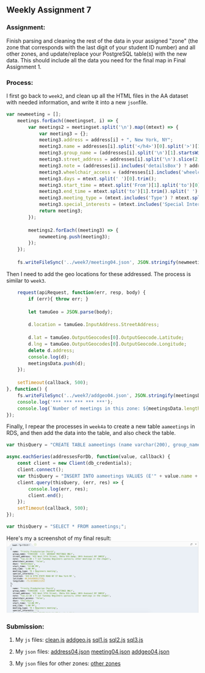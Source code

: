 ## Weekly Assignment 7



### Assignment:

Finish parsing and cleaning the rest of the data in your assigned "zone" (the zone that corresponds with the last digit of your student ID number) and all other zones, and update/replace your PostgreSQL table(s) with the new data. This should include all the data you need for the final map in Final Assignment 1.



### Process:

I first go back to `week2`, and clean up all the HTML files in the AA dataset with needed information, and write it into a new `json`file.
```javascript
var newmeeting = [];
    meetings.forEach((meetingset, i) => {
        var meetings2 = meetingset.split('\n').map((mtext) => {
            var meeting3 = {};
            meeting3.address = address[i] + ", New York, NY";
            meeting3.name = addresses[i].split('</h4>')[0].split('>')[1].replace('<br>', '').trim();
            meeting3.group_name = (addresses[i].split('\n')[1].startsWith('<b>') ? addresses[i].split('\n')[1].split('</b>')[0].split('<b>')[1].split('-')[0].trim() : '');
            meeting3.street_address = addresses[i].split('\n').slice(2, 4).join('').replace(',', ', ').replace('  ', ' ').replace('<br>', '').trim();
            meeting3.note = (addresses[i].includes('detailsBox') ? addresses[i].split('"detailsBox">')[1].split('</div')[0].replace('\n', '').replace('<br>', '').trim() : '');
            meeting3.wheelchair_access = (addresses[i].includes('wheelchair') ? true : false);
            meeting3.days = mtext.split(' ')[0].trim();
            meeting3.start_time = mtext.split('From')[1].split('to')[0].trim();
            meeting3.end_time = mtext.split('to')[1].trim().split(' ').slice(0, 2).join(' ').trim();
            meeting3.meeting_type = (mtext.includes('Type') ? mtext.split('Type')[1].trim().split('Special')[0].trim() : '');
            meeting3.special_interests = (mtext.includes('Special Interest') ? mtext.split('Special Interest')[1].trim() : '');
            return meeting3; 
        });

        meetings2.forEach((meeting3) => {
            newmeeting.push(meeting3);
        });
    });

    fs.writeFileSync('../week7/meeting04.json', JSON.stringify(newmeeting));

```
Then I need to add the geo locations for these addressed. The process is similar to `week3`.
```javascript
    request(apiRequest, function(err, resp, body) {
        if (err){ throw err; }

        let tamuGeo = JSON.parse(body);
        
        d.location = tamuGeo.InputAddress.StreetAddress;

        d.lat = tamuGeo.OutputGeocodes[0].OutputGeocode.Latitude;
        d.lng = tamuGeo.OutputGeocodes[0].OutputGeocode.Longitude;
        delete d.address;
        console.log(d);
        meetingsData.push(d);
    });
  
    setTimeout(callback, 500);
}, function() {
    fs.writeFileSync('../week7/addgeo04.json', JSON.stringify(meetingsData));
    console.log('*** *** *** *** ***');
    console.log(`Number of meetings in this zone: ${meetingsData.length}`);
});  
```
Finally, I repear the processes in `week4a` to create a new table `aameetings` in RDS, and then add the data into the table, and also check the table.
```javascript
var thisQuery = "CREATE TABLE aameetings (name varchar(200), group_name varchar(200), street_address varchar(200), note varchar(200), wheelchair_access varchar(10), days varchar(20), start_time varchar(20), end_time varchar(20), meeting_type varchar(50), special_interests varchar(200), location varchar(200),Latitude double precision, Longitude double precision);"; 
```

```javascript
async.eachSeries(addressesForDb, function(value, callback) {
    const client = new Client(db_credentials);
    client.connect();
    var thisQuery = "INSERT INTO aameetings VALUES (E'" + value.name + "', E'" + value.group_name + "', E'" + value.street_address + "', E'" + value.note + "', E'" + value.wheelchair_access + "', E'" + value.days + "', E'" + value.start_time + "', E'" + value.end_time + "', E'" + value.meeting_type + "', E'" + value.special_interests + "', E'" + value.location + "', " + value.lat + ", " + value.lng + ");";
    client.query(thisQuery, (err, res) => {
        console.log(err, res);
        client.end();
    });
    setTimeout(callback, 500); 
}); 
```

```javascript
var thisQuery = "SELECT * FROM aameetings;";

```

Here's my a screenshot of my final result:
![result.png](https://github.com/kanodesu/ds-fall2021/blob/master/week7/Screen%20Shot.png "result.png")



### Submission:
1. My `js` files: [clean.js](https://github.com/kanodesu/ds-fall2021/blob/master/week7/clean.js)  [addgeo.js](https://github.com/kanodesu/ds-fall2021/blob/master/week7/addgeo.js)  [sql1.js](https://github.com/kanodesu/ds-fall2021/blob/master/week7/sql1.js)  [sql2.js](https://github.com/kanodesu/ds-fall2021/blob/master/week7/sql2.js)  [sql3.js](https://github.com/kanodesu/ds-fall2021/blob/master/week7/sql3.js) 
 
 1. My `json` files: [address04.json](https://github.com/kanodesu/ds-fall2021/blob/master/week7/address04.json)  [meeting04.json](https://github.com/kanodesu/ds-fall2021/blob/master/week7/meeting04.json)  [addgeo04.json](https://github.com/kanodesu/ds-fall2021/blob/master/week7/addgeo04.json) 

 1. My `json` files for other zones: [other zones](https://github.com/kanodesu/ds-fall2021/tree/master/week7/other%20zones)  




